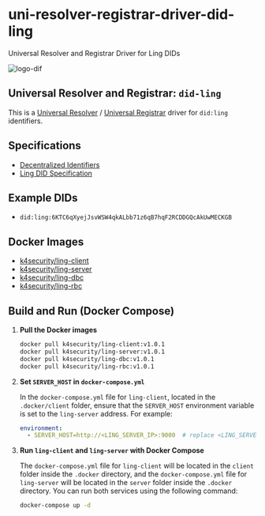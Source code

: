 # uni-resolver-registrar-driver-did-ling
Universal Resolver and Registrar Driver for Ling DIDs

![logo-dif](https://github.com/user-attachments/assets/37c1c79f-6cbe-4dba-ad92-11e79700dfeb)


## Universal Resolver and Registrar: `did-ling`

This is a [Universal Resolver](https://github.com/decentralized-identity/universal-resolver) / [Universal Registrar](https://github.com/decentralized-identity/universal-registrar) driver for `did:ling` identifiers.

## Specifications

- [Decentralized Identifiers](https://www.w3.org/TR/did-core/)
- [Ling DID Specification](https://tangy-gallium-b9b.notion.site/LING-DID-Method-Specification-7b9d25a62a1849a496890b9ef24e0890#a7bc64ae0f7347feb49c6748d4789ad1)

## Example DIDs

- `did:ling:6KTC6qXyejJsvWSW4qkALbb71z6qB7hqF2RCDDGQcAkUwMECKGB`

## Docker Images

- [k4security/ling-client](https://hub.docker.com/r/k4security/ling-client)
- [k4security/ling-server](https://hub.docker.com/r/k4security/ling-server)
- [k4security/ling-dbc](https://hub.docker.com/r/k4security/ling-dbc)
- [k4security/ling-rbc](https://hub.docker.com/r/k4security/ling-rbc)

## Build and Run (Docker Compose)

1. **Pull the Docker images**
   ```bash
   docker pull k4security/ling-client:v1.0.1
   docker pull k4security/ling-server:v1.0.1
   docker pull k4security/ling-dbc:v1.0.1
   docker pull k4security/ling-rbc:v1.0.1

2. **Set `SERVER_HOST` in `docker-compose.yml`**

   In the `docker-compose.yml` file for `ling-client`, located in the `.docker/client` folder, ensure that the `SERVER_HOST` environment variable is set to the `ling-server` address. For example:

   ```yaml
   environment:
     - SERVER_HOST=http://<LING_SERVER_IP>:9000  # replace <LING_SERVER_IP> with the actual ling-server IP address


3. **Run `ling-client` and `ling-server` with Docker Compose**

   The `docker-compose.yml` file for `ling-client` will be located in the `client` folder inside the `.docker` directory, and the `docker-compose.yml` file for `ling-server` will be located in the `server` folder inside the `.docker` directory. You can run both services using the following command:

   ```bash
   docker-compose up -d
